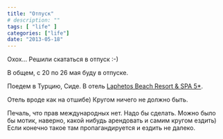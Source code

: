 ```yaml
---
title: "Отпуск"
# description: ""
tags: [ "life" ]
categories: ["life"]
date: "2013-05-18"
---
```


Охох... Решили скататься в отпуск :-)
<!-- Read more -->

В общем, с 20 по 26 мая буду в отпуске.

Поедем в Турцию, Сиде.
В отель [Laphetos Beach Resort & SPA 5*](http://tophotels.ru/main/hotel/al32130/).

Отель вроде как на отшибе) Кругом ничего не должно быть.

Печаль, что прав международных нет. Надо бы сделать. Можно было бы мотик, наверно, какой нибудь арендовать и самим кругом ездить)
Если конечно такое там пропагандируется и ездить не далеко.
